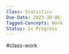 ---Class: Statistics
Due-Date: 2023-10-06
Tagged-Concepts: Work
Status: In Progress
---
#class-work 

